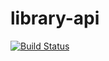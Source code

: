 # library-api

[![Build Status](https://app.travis-ci.com/caiocavazzana/library-api.svg?branch=master)](https://app.travis-ci.com/caiocavazzana/library-api)
